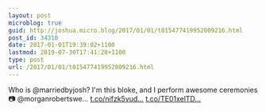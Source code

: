```yaml
---
layout: post
microblog: true
guid: http://joshua.micro.blog/2017/01/01/t815477419952009216.html
post_id: 34310
date: 2017-01-01T19:39:02+1100
lastmod: 2019-07-30T17:41:20+1100
type: post
url: /2017/01/01/t815477419952009216.html
---
```

Who is @marriedbyjosh? I'm this bloke, and I perform awesome ceremonies 📷 @morganrobertswe… [t.co/nifzk5vud...](https://t.co/nifzk5vudp) [t.co/TE01xelTD...](https://t.co/TE01xelTDd)
